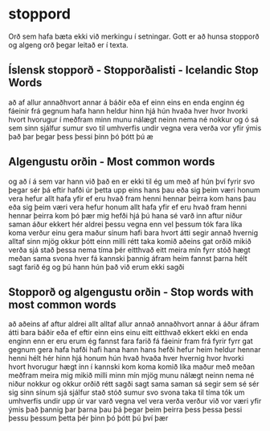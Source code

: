# stoppord

Orð sem hafa bæta ekki við merkingu í setningar. Gott er að hunsa stopporð og algeng orð þegar leitað er í texta.

## Íslensk stopporð - Stopporðalisti - Icelandic Stop Words

að
af
allur
annaðhvort
annar
á
báðir
eða
ef
einn
eins
en
enda
enginn
ég
fáeinir
frá
gegnum
hafa
hann
heldur
hinn
hjá
hún
hvaða
hver
hvor
hvorki
hvort
hvorugur
í
meðfram
minn
munu
nálægt
neinn
nema
né
nokkur
og
ó
sá
sem
sinn
sjálfur
sumur
svo
til
umhverfis
undir
vegna
vera
verða
vor
yfir
ýmis
það
þar
þegar
þess
þessi
þinn
þó
þótt
þú
æ

## Algengustu orðin - Most common words

og
að
í
á
sem
var
hann
við
það
en
er
ekki
til
ég
um
með
af
hún
því
fyrir
svo
þegar
sér
þá
eftir
hafði
úr
þetta
upp
eins
hans
þau
eða
sig
þeim
væri
honum
vera
hefur
allt
hafa
yfir
ef
eru
hvað
fram
henni
hennar
þeirra
kom
hans
þau
eða
sig
þeim
væri
vera
hefur
honum
allt
hafa
yfir
ef
eru
hvað
fram
henni
hennar
þeirra
kom
þó
þær
mig
hefði
hjá
þú
hana
sé
varð
inn
aftur
niður
saman
áður
ekkert
hér
aldrei
þessu
vegna
enn
vel
þessum
tók
fara
líka
koma
verður
einu
gera
maður
sínum
hafi
bara
hvort
átti
segir
annað
hvernig
alltaf
sinn
mjög
okkur
þótt
einn
milli
rétt
taka
komið
aðeins
gat
orðið
mikið
verða
sjá
stað
þessa
nema
tíma
þér
eitthvað
eitt
meira
mín
fyrr
stóð
hægt
meðan
sama
svona
hver
fá
kannski
þannig
áfram
heim
fannst
þarna
hélt
sagt
farið
ég
og
þú
hann
hún
það
við
erum
ekki
sagði

## Stopporð og algengustu orðin - Stop words with most common words

að
aðeins
af
aftur
aldrei
allt
alltaf
allur
annað
annaðhvort
annar
á
áður
áfram
átti
bara
báðir
eða
ef
eftir
einn
eins
einu
eitt
eitthvað
ekkert
ekki
en
enda
enginn
enn
er
eru
erum
ég
fannst
fara
farið
fá
fáeinir
fram
frá
fyrir
fyrr
gat
gegnum
gera
hafa
hafði
hafi
hana
hann
hans
hefði
hefur
heim
heldur
hennar
henni
hélt
hér
hinn
hjá
honum
hún
hvað
hvaða
hver
hvernig
hvor
hvorki
hvort
hvorugur
hægt
inn
í
kannski
kom
koma
komið
líka
maður
með
meðan
meðfram
meira
mig
mikið
milli
minn
mín
mjög
munu
nálægt
neinn
nema
né
niður
nokkur
og
okkur
orðið
rétt
sagði
sagt
sama
saman
sá
segir
sem
sé
sér
sig
sinn
sínum
sjá
sjálfur
stað
stóð
sumur
svo
svona
taka
til
tíma
tók
um
umhverfis
undir
upp
úr
var
varð
vegna
vel
vera
verða
verður
við
vor
væri
yfir
ýmis
það
þannig
þar
þarna
þau
þá
þegar
þeim
þeirra
þess
þessa
þessi
þessu
þessum
þetta
þér
þinn
þó
þótt
þú
því
þær
